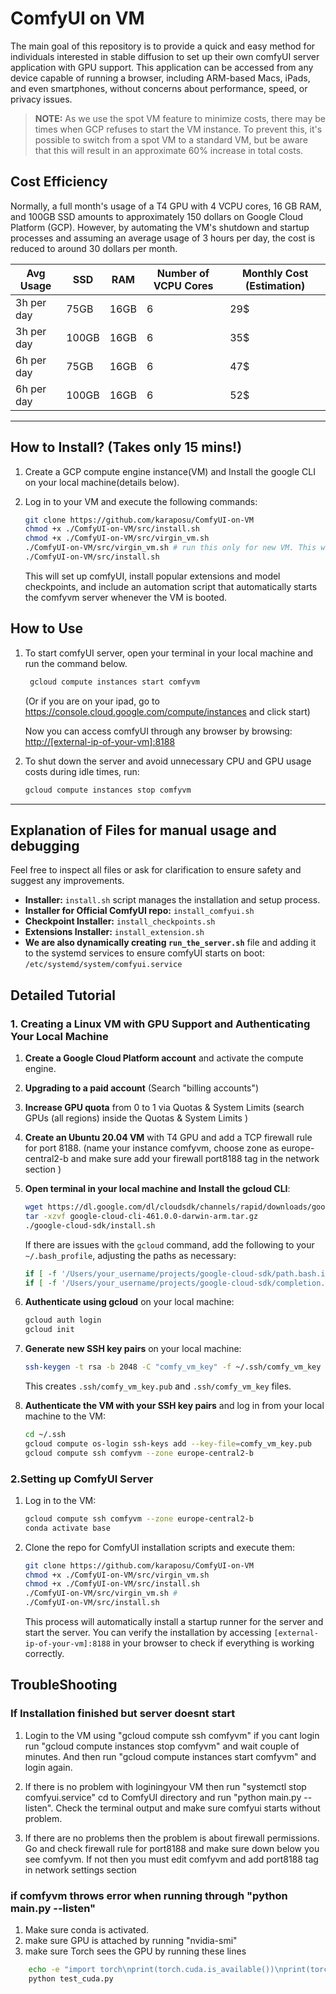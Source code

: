 # ComfyUI on VM

The main goal of this repository is to provide a quick and easy method for individuals interested in stable diffusion to set up their own comfyUI server application with GPU support. This application can be accessed from any device capable of running a browser, including ARM-based Macs, iPads, and even smartphones, without concerns about performance, speed, or privacy issues.

> **NOTE:** As we use the spot VM feature to minimize costs, there may be times when GCP refuses to start the VM instance. To prevent this, it's possible to switch from a spot VM to a standard VM, but be aware that this will result in an approximate 60% increase in total costs.

## Cost Efficiency

Normally, a full month's usage of a T4 GPU with 4 VCPU cores, 16 GB RAM, and 100GB SSD amounts to approximately 150 dollars on Google Cloud Platform (GCP). However, by automating the VM's shutdown and startup processes and assuming an average usage of 3 hours per day, the cost is reduced to around 30 dollars per month.

| Avg Usage  | SSD   | RAM  | Number of VCPU Cores | Monthly Cost (Estimation) |
|------------|-------|------|----------------------|---------------------------|
| 3h per day | 75GB  | 16GB | 6                    | 29$                       |
| 3h per day | 100GB | 16GB | 6                    | 35$                       |
| 6h per day | 75GB  | 16GB | 6                    | 47$                       |
| 6h per day | 100GB | 16GB | 6                    | 52$                       |


---


## How to Install? (Takes only 15 mins!)

1. Create a GCP compute engine instance(VM) and Install the google CLI on your local machine(details below).
2. Log in to your VM and execute the following commands:

    ```bash
    git clone https://github.com/karaposu/ComfyUI-on-VM
    chmod +x ./ComfyUI-on-VM/src/install.sh
    chmod +x ./ComfyUI-on-VM/src/virgin_vm.sh
    ./ComfyUI-on-VM/src/virgin_vm.sh # run this only for new VM. This will install miniconda, cuda 11.8, torch.   
    ./ComfyUI-on-VM/src/install.sh
    ```

    This will set up comfyUI, install popular extensions and model checkpoints, and include an automation script that automatically starts the comfyvm server whenever the VM is booted.

## How to Use 

1. To start comfyUI server, open your terminal in your local machine and run the command below.

   ```bash
    gcloud compute instances start comfyvm
    ```
   (Or if you are on your ipad, go to https://console.cloud.google.com/compute/instances and click start)

    Now you can access comfyUI through any browser by browsing:
[http://[external-ip-of-your-vm]:8188 ](http://[external-ip-of-your-vm]:8188 )
   
2. To shut down the server and avoid unnecessary CPU and GPU usage costs during idle times, run:

    ```bash
    gcloud compute instances stop comfyvm
    ```
---

## Explanation of Files for manual usage and debugging

Feel free to inspect all files or ask for clarification to ensure safety and suggest any improvements.

- **Installer:** `install.sh` script manages the installation and setup process.
- **Installer for Official ComfyUI repo:** `install_comfyui.sh`
- **Checkpoint Installer:** `install_checkpoints.sh`
- **Extensions Installer:** `install_extension.sh`
- **We are also dynamically creating `run_the_server.sh`** file and adding it to the systemd services to ensure comfyUI starts on boot: `/etc/systemd/system/comfyui.service`

## Detailed Tutorial

### 1. Creating a Linux VM with GPU Support and Authenticating Your Local Machine

1. **Create a Google Cloud Platform account** and activate the compute engine. 
2. **Upgrading to a paid account** (Search "billing accounts")
3. **Increase GPU quota** from 0 to 1 via Quotas & System Limits (search GPUs (all regions) inside the Quotas & System Limits )
4. **Create an Ubuntu 20.04 VM** with T4 GPU and add a TCP firewall rule for port 8188. (name your instance comfyvm, choose zone as europe-central2-b and make sure add your firewall port8188 tag in the network section  )
5. **Open terminal in your local machine and Install the gcloud CLI**:

    ```bash
    wget https://dl.google.com/dl/cloudsdk/channels/rapid/downloads/google-cloud-cli-461.0.0-darwin-arm.tar.gz
    tar -xzvf google-cloud-cli-461.0.0-darwin-arm.tar.gz
    ./google-cloud-sdk/install.sh
    ```

    If there are issues with the `gcloud` command, add the following to your `~/.bash_profile`, adjusting the paths as necessary:

    ```bash
    if [ -f '/Users/your_username/projects/google-cloud-sdk/path.bash.inc' ]; then . '/Users/your_username/projects/google-cloud-sdk/path.bash.inc'; fi
    if [ -f '/Users/your_username/projects/google-cloud-sdk/completion.bash.inc' ]; then . '/Users/your_username/projects/google-cloud-sdk/completion.bash.inc'; fi
    ```

6. **Authenticate using gcloud** on your local machine:

    ```bash
   gcloud auth login
    gcloud init
    ```

7. **Generate new SSH key pairs** on your local machine:

    ```bash
    ssh-keygen -t rsa -b 2048 -C "comfy_vm_key" -f ~/.ssh/comfy_vm_key
    ```
     
    This creates `.ssh/comfy_vm_key.pub` and `.ssh/comfy_vm_key` files.

8. **Authenticate the VM with your SSH key pairs** and log in from your local machine to the VM:

    ```bash
    cd ~/.ssh
    gcloud compute os-login ssh-keys add --key-file=comfy_vm_key.pub
    gcloud compute ssh comfyvm --zone europe-central2-b
    ```
### 2.Setting up ComfyUI Server

1. Log in to the VM:

    ```bash
    gcloud compute ssh comfyvm --zone europe-central2-b
    conda activate base
    ```

2. Clone the repo for ComfyUI installation scripts and execute them:

    ```bash
    git clone https://github.com/karaposu/ComfyUI-on-VM
    chmod +x ./ComfyUI-on-VM/src/virgin_vm.sh
    chmod +x ./ComfyUI-on-VM/src/install.sh
    ./ComfyUI-on-VM/src/virgin_vm.sh # 
    ./ComfyUI-on-VM/src/install.sh
    ```

    This process will automatically install a startup runner for the server and start the server. You can verify the installation by accessing `[external-ip-of-your-vm]:8188` in your browser to check if everything is working correctly.
  

 
##  TroubleShooting 
### If Installation finished but server doesnt start
1. Login to the VM using  "gcloud compute ssh comfyvm" if you cant login run 
"gcloud compute instances stop comfyvm" and wait couple of minutes. And then run 
"gcloud compute instances start comfyvm" and login again. 
2. If there is no problem with loginingyour VM then run "systemctl stop comfyui.service"
cd to ComfyUI directory and run 
"python main.py --listen". Check the terminal output and make sure comfyui starts without problem. 

3. If there are no problems then the problem is about firewall permissions. Go and check firewall rule for port8188 and make sure down below you see comfyvm. If not then you must edit comfyvm and add port8188 tag in network settings section


### if comfyvm throws error when running through "python main.py --listen"
1. Make sure conda is activated. 
2. make sure GPU is attached by running "nvidia-smi"
3. make sure Torch sees the GPU by running these lines
```bash
    echo -e "import torch\nprint(torch.cuda.is_available())\nprint(torch.cuda.get_device_name(0))" > test_cuda.py 
    python test_cuda.py
```



